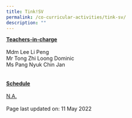 ```yaml
---
title: Tink!SV
permalink: /co-curricular-activities/tink-sv/
description: ""
---
```

<p><u><strong>Teachers-in-charge</strong></u><br /><br />Mdm Lee Li Peng<br />Mr Tong Zhi Loong Dominic<br />Ms Pang Nyuk Chin Jan<br /><br /><br /><u><strong>Schedule</strong></u><br /><br /><u>N.A.<br /></u><br />Page last updated on: 11 May 2022</p>